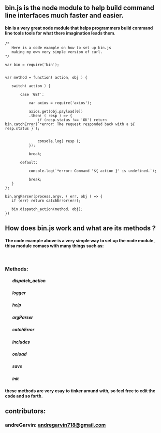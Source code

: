 ## bin.js is the node module to help build command line interfaces much faster and easier.
 
 #### bin is a very great node module that helps programmers build command line tools tools for what there imagination leads them.
 
 ```
 /*
    Here is a code example on how to set up bin.js
    making my own very simple version of curl.
*/

var bin = require('bin');
 
 
var method = function( action, obj ) {
     
    switch( action ) {
         
        case 'GET':
            
            var axios = require('axios');
            
            axios.get(obj.payload[0])
            .then( ( resp ) => {
                if (resp.status !== 'OK') return bin.catchError(`*error: The request responded back with a ${ resp.status }`);
                
                
                console.log( resp );
            });
            
            break;
        
        default:
            
            console.log(`*error: Command '${ action }' is undefined.`);
            
            break;
    }
};
 
bin.argParser(process.argv, ( err, obj ) => {
    if (err) return catchError(err);
    
    bin.dispatch_action(method, obj);
})

```
## How does bin.js work and what are its methods ?

#### The code example above is a very simple way to set up the node module, thisa module comaes with many things such as: 
<br />

### Methods:
<ul>
    <h5>dispatch_action</h5>
    <h5>logger</h5>
    <h5>help</h5>
    <h5>argParser</h5>
    <h5>catchError</h5>
    <h5>includes</h5>
    <h5>onload</h5>
    <h5>save</h5>
    <h5>init</h5>
</ul>

#### these methods are very esay to tinker around with, so feel free to edit the code and so forth.

## contributors:
### andreGarvin: andregarvin718@gmail.com